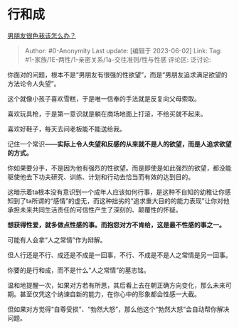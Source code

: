 # 行和成
[男朋友很色我该怎么办？](https://www.zhihu.com/question/513438873/answer/3054717515)

> Author: #0-Anonymity
> Last update: [编辑于 2023-06-02]
> Link:
> Tag: #1-家族/1E-两性/1-亲密关系/1a-交往准则/性与性感
> 评论区:
> 泛讨论:

你面对的问题，根本不是“男朋友有很强的性欲望”，而是“男朋友追求满足欲望的方法论令人失望”。

这个就像小孩子喜欢雪糕，于是唯一信奉的手法就是反复向父母索取。

喜欢玩具枪，于是第一意识就是躺在商场地面上打滚，不给买就不起来。

喜欢好鞋子，每天去问老板能不能送给我。

记住一个常识——**实际上令人失望和反感的从来就不是人的欲望，而是人追求欲望的方式。**

你如果要分手，不是因为他有强烈的性欲望。而是即使是如此强烈的欲望，都没能驱使他去下功夫研究、训练、计划和行动去恰当而有效的达到目的。

这暗示着ta根本没有意识到一个成年人应该如何行事，是这种不自知的幼稚让你感知到了ta所谓的“感情”的虚无，而这种拙劣的“追求重大目的的能力表现”让你对他承担未来共同生活责任的可信性产生了深刻的、颠覆性的怀疑。

**想获得性爱，就多做点性感的事。而抱怨对方不肯给，这是最不性感的事之一。**

可能有人会拿“人之常情”作为辩解。

但人行还是不行、成还是不成是一回事，不行、不成是不是人之常情是另一回事。

你要的是行和成，而不是什么“人之常情”的墓志铭。

温和地提醒一次，如果对方若有所思，其后看上去在朝正确方向变化，那么未来可期。甚至仅凭这个纳谏自新的能力，在你心中的形象都会性感一大截。

但如果对方觉得“自尊受损”、“勃然大怒”，那么他这个“勃然大怒”会自动帮你解决问题。
